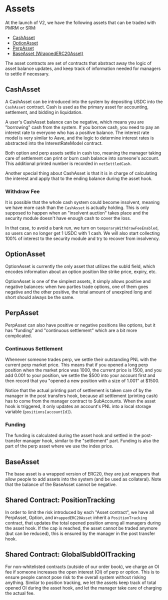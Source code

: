 # Assets

At the launch of V2, we have the following assets that can be traded with PMRM or SRM:

* [CashAsset](#cashasset)
* [OptionAsset](#optionasset)
* [PerpAsset](#perpasset)
* [BaseAsset (WrappedERC20Asset)](#baseasset)

The asset contracts are set of contracts that abstract away the logic of asset balance updates, and keep track of information needed for managers to settle if necessary.

## CashAsset

A CashAsset can be introduced into the system by depositing USDC into the `CashAsset` contract. Cash is used as the primary asset for accounting, settlement, and bidding in liquidation.

A user's CashAsset balance can be negative, which means you are "borrowing" cash from the system. If you borrow cash, you need to pay an interest rate to everyone who has a positive balance. The interest rate model is very similar to Aave, and the logic to determine interest rates is abstracted into the InterestRateModel contract.

Both option and perp assets settle in cash too, meaning the manager taking care of settlement can print or burn cash balance into someone's account. This additional printed number is recorded in `netSettledCash`.

Another special thing about CashAsset is that it is in charge of calculating the interest and apply that to the ending balance during the asset hook.

### Withdraw Fee

It is possible that the whole cash system could become insolvent, meaning we have more cash than the `CashAsset` is actually holding. This is only supposed to happen when an "insolvent auction" takes place and the security module doesn't have enough cash to cover the loss.

In that case, to avoid a bank run, we turn on `temporaryWithdrawFeeEnabled`, so users can no longer get 1 USDC with 1 cash. We will also start collecting 100% of interest to the security module and try to recover from insolvency.

## OptionAsset

OptionAsset is currently the only asset that utilizes the subId field, which encodes information about an option position like strike price, expiry, etc.

OptionAsset is one of the simplest assets, it simply allows positive and negative balances: when two parties trade options, one of them goes negative and the other positive, the total amount of unexpired long and short should always be the same.

## PerpAsset

PerpAsset can also have positive or negative positions like options, but it has "funding" and "continuous settlement" which are a bit more complicated.

### Continuous Settlement

Whenever someone trades perp, we settle their outstanding PNL with the current perp market price. This means that if you opened a long perp position when the market price was 1000, the current price is 1500, and you add 0.001 to your position, we settle the $500 into your account first and then record that you "opened a new position with a size of 1.001" at $1500.

Notice that the actual printing part of settlement is taken care of by the manager in the post transfers hook, because all settlement (printing cash) has to come from the manager contract to SubAccounts. When the asset hook is triggered, it only updates an account's PNL into a local storage variable (`positions[accountId]`).

### Funding

The funding is calculated during the asset hook and settled in the post-transfer manager hook, similar to the "settlement" part. Funding is also the part of the perp asset where we use the index price.

## BaseAsset

The base asset is a wrapped version of ERC20, they are just wrappers that allow people to add assets into the system (and be used as collateral). Note that the balance of the BaseAsset cannot be negative.

## Shared Contract: PositionTracking

In order to limit the risk introduced by each "Asset contract", we have all PerpAsset, Option, and `WrappedERC20Asset` inherit a `PositionTracking` contract, that updates the total opened position among all managers during the asset hook. If the cap is reached, the asset cannot be traded anymore (but can be reduced), this is ensured by the manager in the post transfer hook.

## Shared Contract: GlobalSubIdOITracking

For non-whitelisted contracts (outside of our order book), we charge an OI fee if someone increases the open interest (OI) of perp or option. This is to ensure people cannot pose risk to the overall system without risking anything. Similar to position tracking, we let the assets keep track of total opened OI during the asset hook, and let the manager take care of charging the actual fee.